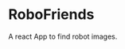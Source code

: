# RoboFriends

A react App to find robot images.

<!-- How I Pushed : -->
<!-- git remote add origin https://github.com/ankitojha07/RoboFriends.git
git remote -v
git push -u origin master -->
